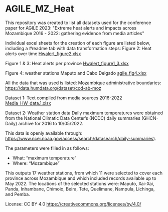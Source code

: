 # AGILE_MZ_Heat

This repository was created to list all datasets used for the conference paper for AGILE 2023: 
"Extreme heat alerts and impacts across Mozambique 2016 - 2022: gathering evidence from media articles" 

Individual excel sheets for the creation of each figure are listed below, including a #readme tab with data transformation steps: 
Figure 2: Heat alerts over time
[Hwalert_figure2.xlsx](https://github.com/carolinamarghidan/AGILE_MZ_Heat/files/11041402/Hwalert_figure2.xlsx)

Figure 1 & 3: Heat alerts per province 
[Hwalert_figure1_3.xlsx](https://github.com/carolinamarghidan/AGILE_MZ_Heat/files/11041546/Hwalert_figure1_3.xlsx)

Figure 4: weather stations Maputo and Cabo Delgado
[agile_fig4.xlsx](https://github.com/carolinamarghidan/AGILE_MZ_Heat/files/11042001/agile_fig4.xlsx)

All the data that was used is listed: 
Mozambique administrative boundaries: https://data.humdata.org/dataset/cod-ab-moz 

Dataset 1: Text compiled from media sources 2016-2022 
[Media_HW_data.1.xlsx](https://github.com/carolinamarghidan/AGILE_MZ_Heat/files/10943331/Media_HW_data.1.xlsx)

Dataset 2: Weather station data
Daily maximum temperatures were obtained from the National Climatic Data Center’s (NCDC) daily summaries (GHCN-Daily) archive for 2016 to 10/05/2022. 

This data is openly available through: 
https://www.ncei.noaa.gov/access/search/datasearch/daily-summaries). 

The parameters were filled in as follows:
- What: “maximum temperature” 
- Where: “Mozambique”

This outputs 17 weather stations, from which 11 were selected to cover each province across Mozambique and which included records available up to May 2022. 
The locations of the selected stations were: Maputo, Xai-Xai, Panda, Inhambane, Chimoio, Beira, Tete, Quelimane, Nampula, Lichinga, and Pemba. 

License: CC BY 4.0 https://creativecommons.org/licenses/by/4.0/ 
